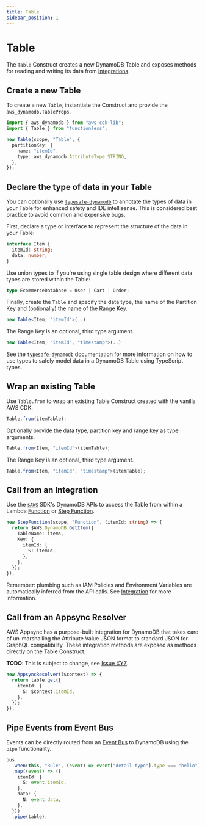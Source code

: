 ```yaml
---
title: Table
sidebar_position: 1
---
```


# Table

The `Table` Construct creates a new DynamoDB Table and exposes methods for reading and writing its data from [Integrations](./integration.md).

## Create a new Table

To create a new `Table`, instantiate the Construct and provide the `aws_dynamodb.TableProps`.

```ts
import { aws_dynamodb } from "aws-cdk-lib";
import { Table } from "functionless";

new Table(scope, "Table", {
  partitionKey: {
    name: "itemId",
    type: aws_dynamodb.AttributeType.STRING,
  },
});
```

## Declare the type of data in your Table

You can optionally use [`typesafe-dynamodb`](https://github.com/sam-goodwin/typesafe-dynamodb) to annotate the types of data in your Table for enhanced safety and IDE intellisense. This is considered best practice to avoid common and expensive bugs.

First, declare a type or interface to represent the structure of the data in your Table:

```ts
interface Item {
  itemId: string;
  data: number;
}
```

Use union types to if you're using single table design where different data types are stored within the Table:

```ts
type EcommerceDatabase = User | Cart | Order;
```

Finally, create the `Table` and specify the data type, the name of the Partition Key and (optionally) the name of the Range Key.

```ts
new Table<Item, "itemId">(..)
```

The Range Key is an optional, third type argument.

```ts
new Table<Item, "itemId", "timestamp">(..)
```

See the [`typesafe-dynamodb`](https://github.com/sam-goodwin/typesafe-dynamodb) documentation for more information on how to use types to safely model data in a DynamoDB Table using TypeScript types.

## Wrap an existing Table

Use `Table.from` to wrap an existing Table Construct created with the vanilla AWS CDK.

```ts
Table.from(itemTable);
```

Optionally provide the data type, partition key and range key as type arguments.

```ts
Table.from<Item, "itemId">(itemTable);
```

The Range Key is an optional, third type argument.

```ts
Table.from<Item, "itemId", "timestamp">(itemTable);
```

## Call from an Integration

Use the [`$AWS`](./aws.md) SDK's DynamoDB APIs to access the Table from within a Lambda [Function](./function) or [Step Function](./step-function/index.md).

```ts
new StepFunction(scope, "Function", (itemId: string) => {
  return $AWS.DynamoDB.GetItem({
    TableName: items,
    Key: {
      itemId: {
        S: itemId,
      },
    },
  });
});
```

Remember: plumbing such as IAM Policies and Environment Variables are automatically inferred from the API calls. See [Integration](./integration.md) for more information.

## Call from an Appsync Resolver

AWS Appsync has a purpose-built integration for DynamoDB that takes care of un-marshalling the Attribute Value JSON format to standard JSON for GraphQL compatibility. These integration methods are exposed as methods directly on the Table Construct.

**TODO**: This is subject to change, see [Issue XYZ](https://github.com/functionless/functionless/issues/33).

```ts
new AppsyncResolver(($context) => {
  return table.get({
    itemId: {
      S: $context.itemId,
    },
  });
});
```

## Pipe Events from Event Bus

Events can be directly routed from an [Event Bus](./event-bridge/event-bus.md) to DynamoDB using the `pipe` functionality.

```ts
bus
  .when(this, "Rule", (event) => event["detail-type"].type === "hello")
  .map((event) => ({
    itemId: {
      S: event.itemId,
    },
    data: {
      N: event.data,
    },
  }))
  .pipe(table);
```
